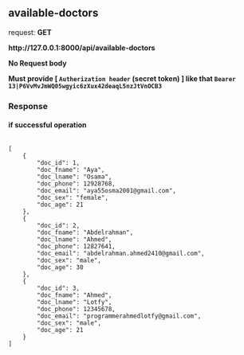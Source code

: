 ## available-doctors

request: <strong> GET </strong>


<strong>
   http://127.0.0.1:8000/api/available-doctors
</strong>


<strong> No Request body </strong>


<strong> Must provide [ <code>Autherization header</code> (secret token) ] like that <code>Bearer 13|P6VvMvJmWQ05wgyic6zXux42deaqL5nzJtVnOCB3</code> </strong>

### Response 
#### if successful operation
<pre>
<code>
[
    {
        "doc_id": 1,
        "doc_fname": "Aya",
        "doc_lname": "Osama",
        "doc_phone": 12928768,
        "doc_email": "aya55osma2001@gmail.com",
        "doc_sex": "female",
        "doc_age": 21
    },
    {
        "doc_id": 2,
        "doc_fname": "Abdelrahman",
        "doc_lname": "Ahmed",
        "doc_phone": 12827641,
        "doc_email": "abdelrahman.ahmed2410@gmail.com",
        "doc_sex": "male",
        "doc_age": 30
    },
    {
        "doc_id": 3,
        "doc_fname": "Ahmed",
        "doc_lname": "Lotfy",
        "doc_phone": 12345678,
        "doc_email": "programmerahmedlotfy@gmail.com",
        "doc_sex": "male",
        "doc_age": 21
    }
]
</code>
</pre>
